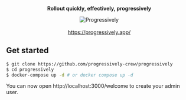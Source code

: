 <div align="center">
 <p><strong>Rollout quickly, effectively, progressively</strong></p>
 <img src="https://user-images.githubusercontent.com/3874873/219444867-11fa1ba3-d4b9-40df-be35-4c4f5f268af9.jpg" alt="Progressively" />
</div>

<br />

<div align="center">
 <a href="https://progressively.app/" target="_blank" rel="noopener noreferrer">https://progressively.app/</a>
</div>

## Get started

```sh
$ git clone https://github.com/progressively-crew/progressively
$ cd progressively
$ docker-compose up -d # or docker compose up -d
```

You can now open http://localhost:3000/welcome to create your admin user.
